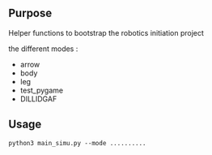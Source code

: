 ## Purpose

Helper functions to bootstrap the robotics initiation project

the different modes : 
- arrow
- body
- leg
- test_pygame
- DILLIDGAF

## Usage
```
python3 main_simu.py --mode ..........
```